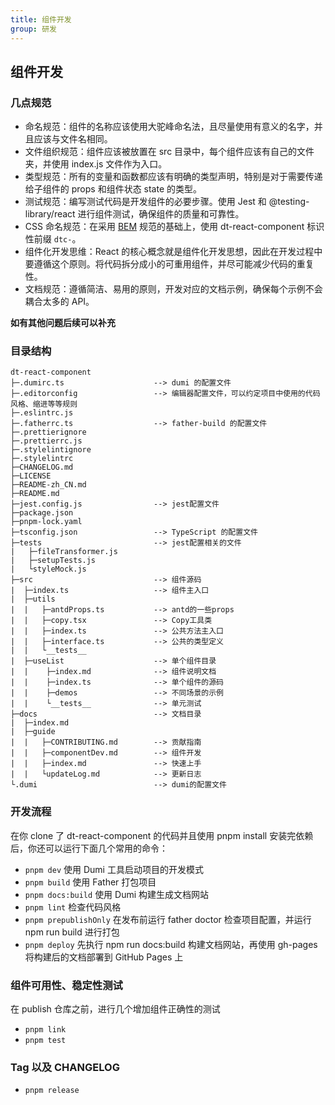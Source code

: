 ```yaml
---
title: 组件开发
group: 研发
---
```


## 组件开发

### 几点规范

-   命名规范：组件的名称应该使用大驼峰命名法，且尽量使用有意义的名字，并且应该与文件名相同。
-   文件组织规范：组件应该被放置在 src 目录中，每个组件应该有自己的文件夹，并使用 index.js 文件作为入口。
-   类型规范：所有的变量和函数都应该有明确的类型声明，特别是对于需要传递给子组件的 props 和组件状态 state 的类型。
-   测试规范：编写测试代码是开发组件的必要步骤。使用 Jest 和 @testing-library/react 进行组件测试，确保组件的质量和可靠性。
-   CSS 命名规范：在采用 [BEM](https://dtstack.yuque.com/rd-center/sm6war/clgpb7) 规范的基础上，使用 dt-react-component 标识性前缀 `dtc-`。
-   组件化开发思维：React 的核心概念就是组件化开发思想，因此在开发过程中要遵循这个原则。将代码拆分成小的可重用组件，并尽可能减少代码的重复性。
-   文档规范：遵循简洁、易用的原则，开发对应的文档示例，确保每个示例不会耦合太多的 API。

**如有其他问题后续可以补充**

### 目录结构

```plain
dt-react-component
├─.dumirc.ts                    --> dumi 的配置文件
├─.editorconfig                 --> 编辑器配置文件，可以约定项目中使用的代码风格、缩进等等规则
├─.eslintrc.js
├─.fatherrc.ts                  --> father-build 的配置文件
├─.prettierignore
├─.prettierrc.js
├─.stylelintignore
├─.stylelintrc
├─CHANGELOG.md
├─LICENSE
├─README-zh_CN.md
├─README.md
├─jest.config.js                --> jest配置文件
├─package.json
├─pnpm-lock.yaml
├─tsconfig.json                 --> TypeScript 的配置文件
├─tests                         --> jest配置相关的文件
|   ├─fileTransformer.js
|   ├─setupTests.js
|   └styleMock.js
├─src                           --> 组件源码
|  ├─index.ts                   --> 组件主入口
|  ├─utils
|  |   ├─antdProps.ts           --> antd的一些props
|  |   ├─copy.tsx               --> Copy工具类
|  |   ├─index.ts               --> 公共方法主入口
|  |   ├─interface.ts           --> 公共的类型定义
|  |   └__tests__
|  ├─useList                    --> 单个组件目录
|  |    ├─index.md              --> 组件说明文档
|  |    ├─index.ts              --> 单个组件的源码
|  |    ├─demos                 --> 不同场景的示例
|  |    └__tests__              --> 单元测试
├─docs                          --> 文档目录
|  ├─index.md
|  ├─guide
|  |   ├─CONTRIBUTING.md        --> 贡献指南
|  |   ├─componentDev.md        --> 组件开发
|  |   ├─index.md               --> 快速上手
|  |   └updateLog.md            --> 更新日志
└.dumi                          --> dumi的配置文件

```

### 开发流程

在你 clone 了 dt-react-component 的代码并且使用 pnpm install 安装完依赖后，你还可以运行下面几个常用的命令：

-   `pnpm dev` 使用 Dumi 工具启动项目的开发模式
-   `pnpm build` 使用 Father 打包项目
-   `pnpm docs:build` 使用 Dumi 构建生成文档网站
-   `pnpm lint` 检查代码风格
-   `pnpm prepublishOnly` 在发布前运行 father doctor 检查项目配置，并运行 npm run build 进行打包
-   `pnpm deploy` 先执行 npm run docs:build 构建文档网站，再使用 gh-pages 将构建后的文档部署到 GitHub Pages 上

### 组件可用性、稳定性测试

在 publish 仓库之前，进行几个增加组件正确性的测试

-   `pnpm link`
-   `pnpm test`

### Tag 以及 CHANGELOG

-   `pnpm release`
